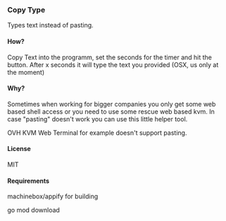 ### Copy Type

Types text instead of pasting.

#### How?

Copy Text into the programm, set the seconds for the timer and hit the button.
After x seconds it will type the text you provided (OSX, us only at the moment)

#### Why?

Sometimes when working for bigger companies you only get some web based shell access or you need to use some rescue web based kvm. In case "pasting" doesn't work you can use this little helper tool.

OVH KVM Web Terminal for example doesn't support pasting.

#### License

MIT

#### Requirements
machinebox/appify for building

go mod download
